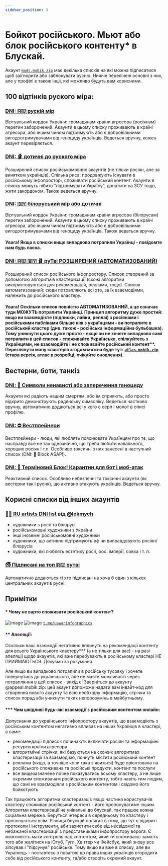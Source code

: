 ```yaml
---
sidebar_position: 3
---
```


# Бойкот російського. Мьют або блок російського контенту* в Блускай.

Акаунт [`mods.mobik.zip`](https://bsky.app/profile/did:plc:bmjomljebcsuxolnygfgqtap) має декілька списків на які можна підписатися щоб заігнорити або заблокувати русню.
Нижче перелічені основні з них, але у профілі є також інші, які можливо будуть вам корисними.

## 100 відтінків руского міра:

### [DNI: 🇷🇺 рускій мір](https://bsky.app/profile/did:plc:bmjomljebcsuxolnygfgqtap/lists/3jwu5blbqgt27)

Віртуальний кордон України: громадянам країни агресора (росіянам) перетин заборонений. Акаунти в цьому списку проживають в країні агресора, або іншим чином підтримують або є добровільними вигодоотримувачами від геноциду українців. Ведеться вручну, кожен акаунт перевіряється.

### [DNI: 🩰 дотичні до руского міра](https://bsky.app/profile/did:plc:bmjomljebcsuxolnygfgqtap/lists/3jwuddh3vgc2a)

Розширений список російськомовних акаунтів (не тільки росіян, але за винятком українців). Спільна риса: продовжують існувати в російському інфопросторі, споживати російський контент. Акаунти в списку можуть нібито "підтримувати Україну", донатити на ЗСУ тощо, жити закордоном. Також ведеться вручну.

### [DNI: 🇧🇾 білоруський мір або дотичні](https://bsky.app/profile/did:plc:bmjomljebcsuxolnygfgqtap/lists/3k2aazxi53l23)

Віртуальний кордон України: громадянам країни агресора (білорусам) перетин заборонений. Акаунти в цьому списку проживають в країні агресора, або іншим чином підтримують або є добровільними вигодоотримувачами від геноциду українців. Також ведеться вручну.

#### Увага! Якщо в списки вище випадково потрапили Українці - повідомте нам будь ласка.

### [DNI: 🇷🇺 🇧🇾 🩰 руТві РОЗШИРЕНИЙ (АВТОМАТИЗОВАНИЙ)](https://bsky.app/profile/did:plc:bmjomljebcsuxolnygfgqtap/lists/3keb6kxesnx2c)

Розширений список російського інфопростору. Список створений за допомогою алгоритмів кластеризації (схожі алгоритми використовуються для рекомендацій, реклами, тощо). Список автоматизований: сюди потрапляють всі хто, за їх взаємодіями, належить до російського кластеру. 

#### Увага! Оскільки список повністю АВТОМАТИЗОВАНИЙ, а це означає туди МОЖУТЬ потрапити Українці. Принцип алгоритму дуже простий: якщо ви взаємодієте (підписки, лайки, реплаї) з росіянами і російськими пабліками більше ніж з українцями - ви потрапите в російський кластер (див. також - російська інформаційна бульбашка). Тому уникнути цього дуже просто - якщо ви не хочете випадково самі потрапити в цей список - споживайте Українське, спілкуйтесь з Українцями, не взаємодійте і не споживайте російський контент**. Переглянути мапу кластерів згодом можна буде тут: [`atlas.mobik.zip`](https://atlas.mobik.zip) (стара версія, атлас в розробці, очікуйте оновлення).

## Вестерни, боти, танкіз

### [DNI: 🚫 Символи ненависті або заперечення геноциду](https://bsky.app/profile/did:plc:bmjomljebcsuxolnygfgqtap/lists/3jwu5sggu2c2w)

Акаунти які радіють нашим смертям, або їм сприяють, або просто відкрито демонструють радянську символіку. Ведеться частково вручну, автоматично додаються всі у кого є серп і молот в описі профілю.

### [DNI: ⛔ Вестплейнери](https://bsky.app/profile/mods.mobik.zip/lists/3jxnbruulet2p)

Вестплейнери - люди, які люблять пояснювати Українцям про те, що насправді все не так однозначно, що треба любити навального, хороших росіян і т.п. Особливо токсичні з них занесені в наступний список (DNI: 🚨 Block ASAP!).

### [DNI: 🚨 Терміновий Блок! Карантин для бот і моб-атак](https://bsky.app/profile/did:plc:bmjomljebcsuxolnygfgqtap/lists/3jyh6vcbrfl2z)

Реактивний список. Особливо небезпечні та токсичні акаунти (як вестерни так і русня), що активно атакують українців. Ведеться вручну.

## Корисні списки від інших акаунтів

### [🧑‍🎨 RU artists DNI list](https://bsky.app/profile/lekmich.bsky.social/lists/3k2hvazoumt2n) від [@lekmych](https://bsky.app/profile/lekmich.bsky.social)
- художники з росії та білорусі
- російськомовні художники з України
- інші іноземні російськомовні художники
- художники, що активно підтримують рф чи виправдовують росіян/білорусів
- художники, які люблять естетику росії, рос. імперії, совка і т. п.

### [🚭 Підписані на топ 🇷🇺 рутві](https://bsky.app/profile/did:plc:2yqylcqgxier4l5uplp6w6jh/lists/3khiy6n6d6o2y)

Автоматично додаються ті хто підписані на хоча б один з кількох центральних акаунтів русні.

## Примітки

#### * Чому не варто споживати російський контент?

![image](https://github.com/uabluerail/faq/assets/1822434/ba14d014-feef-4993-993c-0c0f08b9b1c5)
![image](https://github.com/uabluerail/faq/assets/1822434/75cdae19-1af8-4196-aaa2-65bfbc6341c6)
[`t.me/uawarinfographics`](https://t.me/uawarinfographics/3242)

#### ** Апеляції:

Оскільки ваші взаємодії негативно вплинуть на рекомендації контенту для всього Українського кластеру*** (а не тільки для вас) - на разі апеляції щодо акаунтів, які вже перебувають в російському кластері НЕ ПРИЙМАЮТЬСЯ. Дякуємо за розуміння.

Але якщо ви випадково потрапили в російську тусовку і хочете повернутись до українського, але не маєте можливості через потрапляння в цей список - вихід є! Зверніться до акаунту @appeal.mobik.zip: цей акаунт допоможе надати вам інвайт-код для створення нового акаунту та всю необхідну інформацію, стрічки та список порад аби уникнути таких непорозумінь в майбутньому. 

#### *** Чим шкідливі будь-які взаємодії з російським контентом онлайн:

Допускання до українського інфопростору акаунтів, що взаємодіють з російським контентом негативно впливає на інших Українців в кластері, а саме:

- рекомендації підписок починають включати росіян та інформаційні ресурси країни агресора
- алгоритмічні стрічки, які базуються на схожих алгоритмах кластеризації за взаємодією, почнуть містити російський контент
- реклама (якщо, а точніше коли така з'явиться) буде орієнтована на російського споживача та російські продукти, контент та послуги
- все вищезазначене почне показуватись всьому кластеру, а не лише окремим споживачам російського контенту, тобто навіть тим людям, що самі не взаємодіяли з російським контентом і свідомо його бойкотують 

Так працюють алгоритми кластеризації: якщо частина користувачів кластеру споживає російський контент - його пропонуватиме іншим. Алгоритми кластеризації не унікальні до блускай, так працює кожна соціальна мережа. Беруться інтереси в середньому по кластеру і пропонуються всім. Різниця блускай полягає в тому, що тут є відкриті протоколи і інструменти, аби захистити себе від несвідомої та небажаної кластеризації з представниками інфопростору ворога. Є можливість мати контроль над контентом, який ти споживаєш замість того аби жалітися на Ютуб, Гугл, Хвіттер чи Фейсбук, який знову все зіпсував і "підсунув" російське. Тому якщо ви вже в списку, але ви Українець - поставтесь з повагою до права інших українців огородити себе від російського контенту, та/або створіть окремий акаунт.
